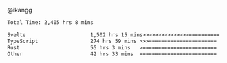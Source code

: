 @ikangg
<!--START_SECTION:waka-->

```txt
Total Time: 2,405 hrs 8 mins

Svelte                     1,502 hrs 15 mins>>>>>>>>>>>>>>>==========   61.37 %
TypeScript                 274 hrs 59 mins >>>======================   11.23 %
Rust                       55 hrs 3 mins   >========================   02.25 %
Other                      42 hrs 33 mins  =========================   01.74 %
```

<!--END_SECTION:waka-->
